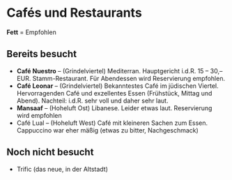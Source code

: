 # Cafés und Restaurants
__Fett__ = Empfohlen

## Bereits besucht
* __Café Nuestro__ – (Grindelviertel) Mediterran. Hauptgericht i.d.R. 15 – 30,– EUR. Stamm-Restaurant. Für Abendessen wird Reservierung empfohlen.
* __Café Leonar__ – (Grindelviertel) Bekanntestes Café im jüdischen Viertel. Hervorragenden Café und exzellentes Essen (Frühstück, Mittag und Abend). Nachteil: i.d.R. sehr voll und daher sehr laut.
* __Mansaaf__ – (Hoheluft Ost) Libanese. Leider etwas laut. Reservierung wird empfohlen
* Café Lual – (Hoheluft West) Café mit kleineren Sachen zum Essen. Cappuccino war eher mäßig (etwas zu bitter, Nachgeschmack)



## Noch nicht besucht
* Trific (das neue, in der Altstadt)
